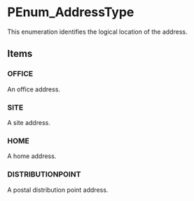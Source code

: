 # PEnum_AddressType

This enumeration identifies the logical location of the address.
<!-- end of short definition -->


## Items

### OFFICE
An office address.

### SITE
A site address.

### HOME
A home address.

### DISTRIBUTIONPOINT
A postal distribution point address.
